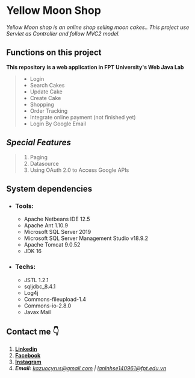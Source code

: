 # Yellow Moon Shop

*Yellow Moon shop is an online shop selling moon cakes.. This project use Servlet as Controller and follow MVC2 model.*
## Functions on this project 
**This repository is a web application in FPT University's Web Java Lab**

> - Login
> - Search Cakes
> - Update Cake
> - Create Cake
> - Shopping
> - Order Tracking
> - Integrate online payment (not finished yet)
> - Login By Google Email 

## ***Special Features***
> 1. Paging
> 2. Datasource
> 3. Using OAuth 2.0 to Access Google APIs

## System dependencies 
  - ### Tools:
    - Apache Netbeans IDE 12.5
    - Apache Ant 1.10.9
    - Microsoft SQL Server 2019
    - Microsoft SQL Server Management Studio v18.9.2
    - Apache Tomcat 9.0.52
    - JDK 16
  - ### Techs:
    - JSTL 1.2.1
    - sqljdbc_8.4.1
    - Log4j
    - Commons-fileupload-1.4
    - Commons-io-2.8.0
    - Javax Mail
    
## Contact me 👇
1. **[Linkedin](https://www.linkedin.com/in/cyrus-le-81a065180/)**
2. **[Facebook](https://www.facebook.com/cyrus.le.79/)**
3. **[Instagram](https://www.instagram.com/_cyrus.le_/)**
4. ***Email:*** *kazuocyrus@gmail.com | lanlnhse140961@fpt.edu.vn*
  
  
  
